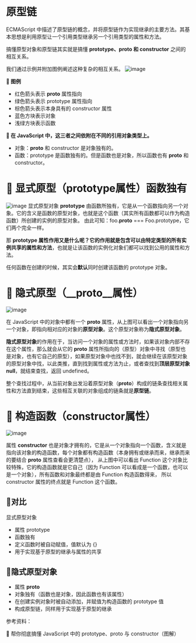 # 原型链

ECMAScript 中描述了原型链的概念，并将原型链作为实现继承的主要方法。其基本思想是利用原型让一个引用类型继承另一个引用类型的属性和方法。

搞懂原型对象和原型链其实就是搞懂 **prototype、__proto__ 和 constructor** 之间的相互关系。

我们通过示例并附加图例阐述这种复杂的相互关系。
![image](https://user-images.githubusercontent.com/24501320/111984083-e2dbec00-8b45-11eb-9da2-2c2e6d986054.png)

**🌰 图例**

- 红色箭头表示 __proto__ 属性指向
- 绿色箭头表示 prototype 属性指向
- 棕色箭头表示本身具有的 constructor 属性
- 蓝色方块表示对象
- 浅绿方块表示函数

**🌰 在 JavaScript 中，这三者之间依附在不同的引用对象类型上。**

- 对象：__proto__ 和 constructor 是对象独有的。
- 函数：prototype 是函数独有的。但是函数也是对象，所以函数也有 __proto__ 和 constructor。

# 🌰 显式原型（prototype属性）函数独有

![image](https://user-images.githubusercontent.com/24501320/111984295-2a627800-8b46-11eb-9725-36e3fb7b6357.png)
显式原型对象 **prototype** 由函数所独有，它是从一个函数指向另一个对象。它的含义是函数的原型对象，也就是这个函数（其实所有函数都可以作为构造函数）所创建的实例的原型对象。
由此可知：foo.__proto__ === Foo.prototype，它们两个完全一样。

那 **prototype 属性作用又是什么呢？**它的作用就是包含可以由**特定类型的所有实例共享的属性和方法**，也就是让该函数的实例化对象们都可以找到公用的属性和方法。

任何函数在创建的时候，其实会**默认**同时创建该函数的 prototype 对象。

# 🌰 隐式原型（__proto__属性）

![image](https://user-images.githubusercontent.com/24501320/111984630-9513b380-8b46-11eb-8e2a-1e9f59b01d4d.png)

在 JavaScript 中的对象中都有一个 **__proto__** 属性，从上图可以看出一个对象指向另一个对象，即指向相对应的对象的**原型对象**。这个原型对象称为**隐式原型对象**。

**隐式原型对象**的作用在于，当访问一个对象的属性或方法时，如果该对象内部不存在这个属性，那么就会从它的 __proto__ 属性所指向的（原型）对象中寻找（原型也是对象，也有它自己的原型），如果原型对象中也找不到，就会继续在该原型对象的原型对象中找，以此类推，直到找到属性或方法为止，或者查找到**顶层原型对象 null**，就结束查找，返回 undefined。

整个查找过程中，从当前对象出发沿着原型对象（__proto__）构成的链条查找相关属性和方法直到结束，这些相互关联的对象组成的链条就是**原型链**。

# 🌰 构造函数（constructor属性）
![image](https://user-images.githubusercontent.com/24501320/111984833-d99f4f00-8b46-11eb-84d3-5a217128171b.png)

属性 **constructor** 也是对象才拥有的，它是从一个对象指向一个函数，含义就是指向该对象的构造函数，每个对象都有构造函数（本身拥有或继承而来，继承而来的要结合 __proto__ 属性查看会更清楚点），
从上图中可以看出 Function 这个对象比较特殊，它的构造函数就是它自己（因为 Function 可以看成是一个函数，也可以是一个对象），所有函数和对象最终都是由 Function 构造函数得来，
所以 constructor 属性的终点就是 Function 这个函数。

## 🌰对比
显式原型对象
- 属性 prototype
- 函数独有
- 定义函数时被自动赋值，值默认为 {}
- 用于实现基于原型的继承与属性的共享

## 🌰隐式原型对象
- 属性 __proto__
- 对象独有（函数也是对象，因此函数也有该属性）
- 在创建实例对象时被自动添加，并赋值为构造函数的 prototype 值
- 构成原型链，同样用于实现基于原型的继承

参考资料：

📝 帮你彻底搞懂 JavaScript 中的 prototype、proto 与 constructor（图解）
